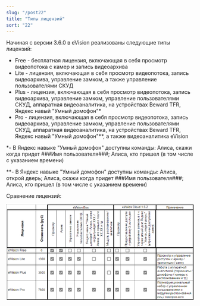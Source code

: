 ```yaml
---
slug: "/post22"
title: "Типы лицензий"
sort: "22"
---
```


Начиная с версии 3.6.0 в eVision реализованы следующие типы лицензий:

- Free - бесплатная лицензия, включающая в себя просмотр видеопотока с камер и запись видеоархива  
- Lite - лицензия, включающая в себя просмотр видеопотока, запись видеоархива, управление замком, а также управление пользователями СКУД  
- Plus - лицензия, включающая в себя просмотр видеопотока, запись видеоархива, управление замком, управление пользователями СКУД, аппаратная видеоаналитика, на устройствах Beward TFR, Яндекс навый "Умный домофон"*  
- Pro - лицензия, включающая в себя просмотр видеопотока, запись видеоархива, управление замком, управление пользователями СКУД, аппаратная видеоаналитика, на устройствах Beward TFR, Яндекс навый "Умный домофон"**, а также видеоаналитика eVision  

*- В Яндекс навыке "Умный домофон" доступны команды: Алиса, скажи когда придет ###Имя пользователя###; Алиса, кто пришел (в том числе с указанием времени)  

**- В Яндекс навыке "Умный домофон" доступны команды: Алиса, открой дверь; Алиса, скажи когда придет ###Имя пользователя###; Алиса, кто пришел (в том числе с указанием времени)  

Сравнение лицензий:  

![](images/lic_ev.png)
